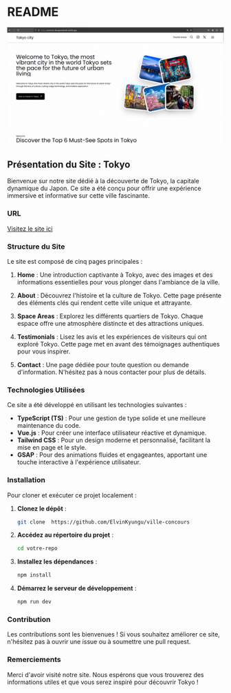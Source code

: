 # README

![Tokyo Preview](src/assets/preview.png)


## Présentation du Site : Tokyo

Bienvenue sur notre site dédié à la découverte de Tokyo, la capitale dynamique du Japon. Ce site a été conçu pour offrir une expérience immersive et informative sur cette ville fascinante.

### URL
[Visitez le site ici](https://concours-designerduweb.netlify.app/)

### Structure du Site

Le site est composé de cinq pages principales :

1. **Home** : Une introduction captivante à Tokyo, avec des images et des informations essentielles pour vous plonger dans l'ambiance de la ville.
  
2. **About** : Découvrez l'histoire et la culture de Tokyo. Cette page présente des éléments clés qui rendent cette ville unique et attrayante.
  
3. **Space Areas** : Explorez les différents quartiers de Tokyo. Chaque espace offre une atmosphère distincte et des attractions uniques.
  
4. **Testimonials** : Lisez les avis et les expériences de visiteurs qui ont exploré Tokyo. Cette page met en avant des témoignages authentiques pour vous inspirer.
  
5. **Contact** : Une page dédiée pour toute question ou demande d'information. N'hésitez pas à nous contacter pour plus de détails.

### Technologies Utilisées

Ce site a été développé en utilisant les technologies suivantes :

- **TypeScript (TS)** : Pour une gestion de type solide et une meilleure maintenance du code.
- **Vue.js** : Pour créer une interface utilisateur réactive et dynamique.
- **Tailwind CSS** : Pour un design moderne et personnalisé, facilitant la mise en page et le style.
- **GSAP** : Pour des animations fluides et engageantes, apportant une touche interactive à l'expérience utilisateur.

### Installation

Pour cloner et exécuter ce projet localement :

1. **Clonez le dépôt** :
   ```bash
   git clone  https://github.com/ElvinKyungu/ville-concours 
   ```

2. **Accédez au répertoire du projet** :
   ```bash
   cd votre-repo
   ```

3. **Installez les dépendances** :
   ```bash
   npm install
   ```

4. **Démarrez le serveur de développement** :
   ```bash
   npm run dev
   ```

### Contribution

Les contributions sont les bienvenues ! Si vous souhaitez améliorer ce site, n'hésitez pas à ouvrir une issue ou à soumettre une pull request.

### Remerciements

Merci d'avoir visité notre site. Nous espérons que vous trouverez des informations utiles et que vous serez inspiré pour découvrir Tokyo !
